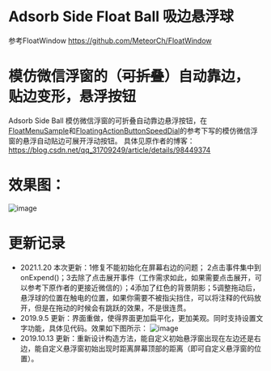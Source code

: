 # Adsorb Side Float Ball 吸边悬浮球
参考FloatWindow https://github.com/MeteorCh/FloatWindow
 # 模仿微信浮窗的（~~可折叠~~）自动靠边，贴边变形，悬浮按钮  
 Adsorb Side Ball 模仿微信浮窗的可折叠自动靠边悬浮按钮，在[FloatMenuSample](https://github.com/crosg/FloatMenuSample)和[FloatingActionButtonSpeedDial](https://github.com/leinardi/FloatingActionButtonSpeedDial)的参考下写的模仿微信浮窗的悬浮自动贴边可展开浮动按钮。
 具体见原作者的博客：https://blog.csdn.net/qq_31709249/article/details/98449374
 # 效果图：
 ![image](https://github.com/huyongqiang/com.goals.floatabsorbsideball/blob/master/2C7FD55A.gif)
 # 更新记录
 * 2021.1.20 本次更新：1修复不能初始化在屏幕右边的问题； 2点击事件集中到onExpend()；3去除了点击展开事件（工作需求如此，如果需要点击展开，可以参考下原作者的更接近微信的）；4添加了红色的背景阴影；5调整拖动后，悬浮球的位置在触电的位置，如果你需要不被指尖挡住，可以将注释的代码放开，但是在拖动的时候会有跳跃的效果，不是很连贯。
 * 2019.9.5 更新：界面重做，使得界面更加扁平化，更加美观。同时支持设置文字功能，具体见代码。效果如下图所示：
 ![image](https://github.com/MeteorCh/FloatWindow/blob/master/SceenShoot/Screenrecorder-2019-09-05-20-53-54-314.gif)
 * 2019.10.13 更新：重新设计构造方法，能自定义初始悬浮窗出现在左边还是右边，能自定义悬浮窗初始出现时距离屏幕顶部的距离（即可自定义悬浮窗的位置）。


